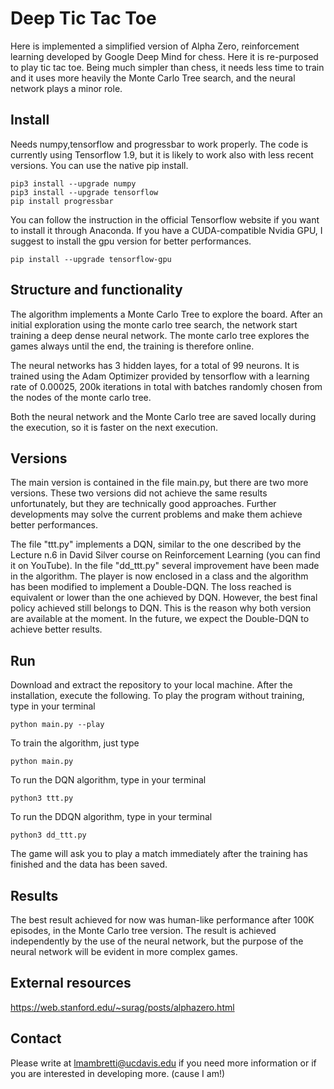 # Deep Tic Tac Toe
Here is implemented a simplified version of Alpha Zero, reinforcement learning developed by Google Deep Mind for chess. Here it is re-purposed to play tic tac toe. Being much simpler than chess, it needs less time to train and it uses more heavily the Monte Carlo Tree search, and the neural network plays a minor role.

## Install
Needs numpy,tensorflow and progressbar to work properly. The code is currently using Tensorflow 1.9, but it is likely to work also with less recent versions. You can use the native pip install.

    pip3 install --upgrade numpy
    pip3 install --upgrade tensorflow
    pip install progressbar

You can follow the instruction in the official Tensorflow website if you want to install it through Anaconda. If you have a CUDA-compatible Nvidia GPU, I suggest to install the gpu version for better performances.

    pip install --upgrade tensorflow-gpu

## Structure and functionality
The algorithm implements a Monte Carlo Tree to explore the board. After an initial exploration using the monte carlo tree search, the network start training a deep dense neural network. The monte carlo tree explores the games always until the end, the training is therefore online.

The neural networks has 3 hidden layes, for a total of 99 neurons. It is trained using the Adam Optimizer provided by tensorflow with a learning rate of 0.00025, 200k iterations in total with batches randomly chosen from the nodes of the monte carlo tree.

Both the neural network and the Monte Carlo tree are saved locally during the execution, so it is faster on the next execution.

## Versions
The main version is contained in the file main.py, but there are two more versions. These two versions did not achieve the same results unfortunately, but they are technically good approaches. Further developments may solve the current problems and make them achieve better performances.

The file "ttt.py" implements a DQN, similar to the one described by the Lecture n.6 in David Silver course on Reinforcement Learning (you can find it on YouTube). In the file "dd_ttt.py" several improvement have been made in the algorithm. The player is now enclosed in a class and the algorithm has been modified to implement a Double-DQN. The loss reached is equivalent or lower than the one achieved by DQN. However, the best final policy achieved still belongs to DQN. This is the reason why both version are available at the moment.  In the future, we expect the Double-DQN to achieve better results.

## Run
Download and extract the repository to your local machine. After the installation, execute the following.
To play the program without training, type in your terminal

    python main.py --play
    
To train the algorithm, just type

    python main.py
To run the DQN algorithm, type in your terminal

    python3 ttt.py
To run the DDQN algorithm, type in your terminal

    python3 dd_ttt.py

The game will ask you to play a match immediately after the training has finished and the data has been saved.

## Results
The best result achieved for now was human-like performance after 100K episodes, in the Monte Carlo tree version. The result is achieved independently by the use of the neural network, but the purpose of the neural network will be evident in more complex games.

## External resources
https://web.stanford.edu/~surag/posts/alphazero.html

## Contact
Please write at lmambretti@ucdavis.edu if you need more information or if you are interested in developing more. (cause I am!)

